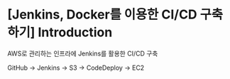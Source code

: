 # [Jenkins, Docker를 이용한 CI/CD 구축하기] Introduction

AWS로 관리하는 인프라에 Jenkins를 활용한 CI/CD 구축

GitHub -> Jenkins -> S3 -> CodeDeploy -> EC2